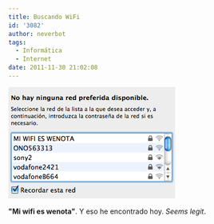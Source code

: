 ```yaml
---
title: Buscando WiFi
id: '3082'
author: neverbot
tags:
  - Informática
  - Internet
date: 2011-11-30 21:02:08
---
```


![wifi_wenota.png](./buscando-wifi/wifi_wenota.png)

**"Mi wifi es wenota"**. Y eso he encontrado hoy. _Seems legit_.